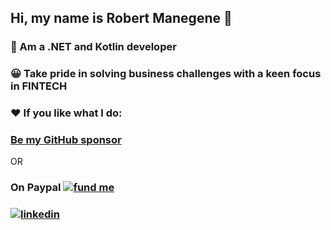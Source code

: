 ## Hi, my name is Robert Manegene 👋
### 💬 Am a .NET and Kotlin developer
### 😀 Take pride in solving business challenges with a keen focus in FINTECH
### ❤️ If you like what I do:
### [Be my GitHub sponsor](https://github.com/sponsors/manegene) 

<p align = "left" >OR </p>  

### On Paypal [![fund me](https://www.paypalobjects.com/en_US/i/btn/btn_donateCC_LG.gif)](https://www.paypal.com/donate/?hosted_button_id=XMQSX7J83V5AN)

### [![linkedin](https://github-production-user-asset-6210df.s3.amazonaws.com/13959629/257810439-b3caca50-ea0b-4a06-862e-af8cd3d6a233.png)](https://www.linkedin.com/in/robertmanegene) 
